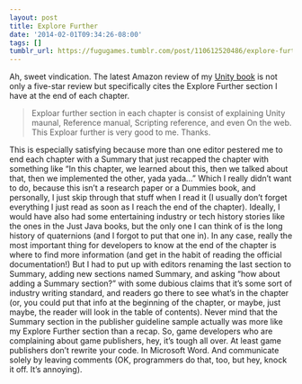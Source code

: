 ```yaml
---
layout: post
title: Explore Further
date: '2014-02-01T09:34:26-08:00'
tags: []
tumblr_url: https://fugugames.tumblr.com/post/110612520486/explore-further
---
```

Ah, sweet vindication. The latest Amazon review of my [Unity book](http://www.amazon.com/Learn-Unity-iOS-Game-Development/dp/1430248750) is not only a five-star review but specifically cites the Explore Further section I have at the end of each chapter.

> Exploar further section in each chapter is consist of explaining Unity maunal, Reference manual, Scripting reference, and even On the web. This Exploar further is very good to me. Thanks.

This is especially satisfying because more than one editor pestered me to end each chapter with a Summary that just recapped the chapter with something like “In this chapter, we learned about this, then we talked about that, then we implemented the other, yada yada…” Which I really didn’t want to do, because this isn’t a research paper or a Dummies book, and personally, I just skip through that stuff when I read it (I usually don’t forget everything I just read as soon as I reach the end of the chapter). Ideally, I would have also had some entertaining industry or tech history stories like the ones in the Just Java books, but the only one I can think of is the long history of quaternions (and I forgot to put that one in). In any case, really the most important thing for developers to know at the end of the chapter is where to find more information (and get in the habit of reading the official documentation!) But I had to put up with editors renaming the last section to Summary, adding new sections named Summary, and asking “how about adding a Summary section?” with some dubious claims that it’s some sort of industry writing standard, and readers go there to see what’s in the chapter (or, you could put that info at the beginning of the chapter, or maybe, just maybe, the reader will look in the table of contents). Never mind that the Summary section in the publisher guideline sample actually was more like my Explore Further section than a recap. So, game developers who are complaining about game publishers, hey, it’s tough all over. At least game publishers don’t rewrite your code. In Microsoft Word. And communicate solely by leaving comments (OK, programmers do that, too, but hey, knock it off. It’s annoying).
